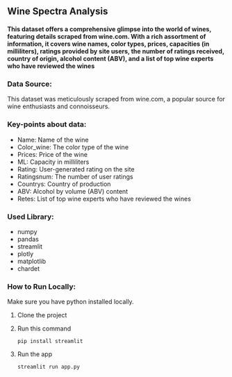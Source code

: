 
## Wine Spectra Analysis

#### This dataset offers a comprehensive glimpse into the world of wines, featuring details scraped from wine.com. With a rich assortment of information, it covers wine names, color types, prices, capacities (in milliliters), ratings provided by site users, the number of ratings received, country of origin, alcohol content (ABV), and a list of top wine experts who have reviewed the wines

### Data Source:

This dataset was meticulously scraped from wine.com, a popular source for wine enthusiasts and connoisseurs.

### Key-points about data:

* Name: Name of the wine
* Color_wine: The color type of the wine
* Prices: Price of the wine
* ML: Capacity in milliliters
* Rating: User-generated rating on the site
* Ratingsnum: The number of user ratings
* Countrys: Country of production
* ABV: Alcohol by volume (ABV) content
* Retes: List of top wine experts who have reviewed the wines

### Used Library:
* numpy
* pandas
* streamlit
* plotly
* matplotlib
* chardet

### How to Run Locally:
Make sure you have python installed locally.
1. Clone the project

2. Run this command
    ```
    pip install streamlit
    ```

3. Run the app

    ```
    streamlit run app.py
    ```